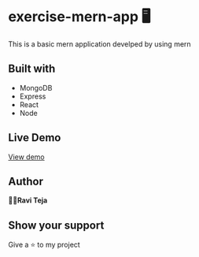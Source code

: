 # exercise-mern-app 🖥️
This is a basic mern application develped by using mern
## Built with
- MongoDB
- Express
- React
- Node 
## Live Demo
[View demo](https://628e6a803848771a13e629cc--mellifluous-brioche-91608a.netlify.app/)
## Author
👨‍💻**Ravi Teja**
## Show your support
Give a ⭐ to my project
